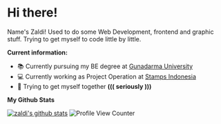 # Hi there!

Name's Zaldi! Used to do some Web Development, frontend and graphic stuff. Trying to get myself to code little by little.

**Current information:**
- 📚 Currently pursuing my BE degree at [Gunadarma University](https://www.gunadarma.ac.id/)
- 💻 Currently working as Project Operation at [Stamps Indonesia](https://about.stamps.id/#stamps)
- 🔮 Trying to get myself together <b>((( seriously )))</b>

**My Github Stats**
  
[![zaldi's github stats](https://github-readme-stats.vercel.app/api?username=fzld&show_icons=true)](https://github.com/anuraghazra/github-readme-stats)
![Profile View Counter](https://komarev.com/ghpvc/?username=ridhotamma)
